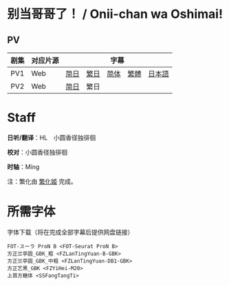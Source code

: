 # 别当哥哥了！ / Onii-chan wa Oshimai!
## PV
| 剧集 | 对应片源 | 字幕 |
| ---- | -------- | ---- |
| PV1 | Web | [简日](https://raw.githubusercontent.com/MingYSub/SubArchive/main/Archive/Onii-chan%20wa%20Oshimai%21/PV/%5BMingY%5D%20Onii-chan%20wa%20Oshimai%21%20%5BPV1%5D.CHS_JPN.ass)　[繁日](https://raw.githubusercontent.com/MingYSub/SubArchive/main/Archive/Onii-chan%20wa%20Oshimai%21/PV/%5BMingY%5D%20Onii-chan%20wa%20Oshimai%21%20%5BPV1%5D.CHT_JPN.ass)　[简体](https://raw.githubusercontent.com/MingYSub/SubArchive/main/Archive/Onii-chan%20wa%20Oshimai%21/PV/%5BMingY%5D%20Onii-chan%20wa%20Oshimai%21%20%5BPV1%5D.CHS.ass)　[繁體](https://raw.githubusercontent.com/MingYSub/SubArchive/main/Archive/Onii-chan%20wa%20Oshimai%21/PV/%5BMingY%5D%20Onii-chan%20wa%20Oshimai%21%20%5BPV1%5D.CHT.ass)　[日本語](https://raw.githubusercontent.com/MingYSub/SubArchive/main/Archive/Onii-chan%20wa%20Oshimai%21/PV/%5BMingY%5D%20Onii-chan%20wa%20Oshimai%21%20%5BPV1%5D.JPN.ass) |
| PV2 | Web | [简日](https://raw.githubusercontent.com/MingYSub/SubArchive/main/Archive/Onii-chan%20wa%20Oshimai%21/PV/%5BMingY%5D%20Onii-chan%20wa%20Oshimai%21%20%5BPV2%5D.CHS_JPN.ass)　繁日 |

# Staff
**日听/翻译**：HL　小圆香径独徘徊

**校对**：小圆香径独徘徊

**时轴**：Ming

注：繁化由 [繁化姬](https://zhconvert.org) 完成。

# 所需字体
字体下载（将在完成全部字幕后提供网盘链接）

```
FOT-スーラ ProN B <FOT-Seurat ProN B>
方正兰亭圆_GBK_粗 <FZLanTingYuan-B-GBK>
方正兰亭圆_GBK_中粗 <FZLanTingYuan-DB1-GBK>
方正艺黑_GBK <FZYiHei-M20>
上首方糖体 <SSFangTangTi>
```